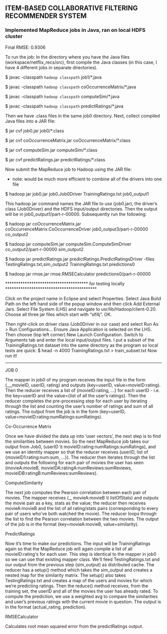 ## ITEM-BASED COLLABORATIVE FILTERING RECOMMENDER SYSTEM ## 
### Implemented MapReduce jobs in Java, ran on local HDFS cluster ###

Final RMSE: 0.9306


To run the job:
In the directory where you have the Java files (workspace/netflix_recs/src), first compile the Java classes (in this case, I have 4 different jobs in separate directories).

$ javac -classpath `hadoop classpath` job1/*.java

$ javac -classpath `hadoop classpath` coOccurrenceMatrix/*.java

$ javac -classpath `hadoop classpath` computeSim/*.java

$ javac -classpath `hadoop classpath` predictRatings/*.java



Then we have .class files in the same job0 directory. Next, collect compiled Java files into a JAR file:

$ jar cvf job0.jar job0/*.class

$ jar cvf coOccurrenceMatrix.jar coOccurrenceMatrix/*.class

$ jar cvf computeSim.jar computeSim/*.class

$ jar cvf predictRatings.jar predictRatings/*.class

Now submit the MapReduce job to Hadoop using the JAR file: 

* note: would be much more efficient to combine all of the drivers into one file

$ hadoop jar job0.jar job0.Job0Driver TrainingRatings.txt job0_output1 

This hadoop jar command names the JAR file to use (job0.jar), the driver’s class (Job0Driver) and the HDFS input/output directories. Then the output will be in job0_output1/part-r-00000. Subsequently run the following:

$ hadoop jar coOccurrenceMatrix.jar coOccurrenceMatrix.CoOccurrenceDriver job0_output3/part-r-00000 co_output2

$ hadoop jar computeSim.jar computeSim.ComputeSimDriver co_output2/part-r-00000 sim_output2

$ hadoop jar predictRatings.jar predictRatings.PredictRatingsDriver -files TestingRatings.txt,sim_output2 TrainingRatings.txt predictions0

$ hadoop jar rmse.jar rmse.RMSECalculator predictions0/part-r-00000

************************************** for testing locally ******************************************

Click on the project name in Eclipse and select Properties. Select Java Build Path on the left hand side of the popup window and then click Add External Jars.  Select File System (LHS) and navigate to usr/lib/Hadoop/client-0.20.  Choose all three jar files which start with “slf4j”.  OK. 

Then right-click on driver class (Job0Driver in our case) and select Run As > Run Configurations… Ensure Java Application is selected on the LHS.  Then choose (top left corner) New Launch Configuration.  Switch to Arguments tab and enter the local input/output files.  I put a subset of the TrainingRatings.txt dataset into the same directory as the program so local tests are quick:
$ head -n 4000 TrainingRatings.txt > train_subset.txt
 Now run it!

***************************************************************************************************

JOB 0

The mapper in job0 of my program receives the input file in the form (__,movieID, userID, rating) and outputs (key=userID, value=movieID:rating).  Then the reducer receives a list of {movieID:rating, …} for each userID - i.e. the key=userID and the value={list of all the user’s ratings}.  Then the reducer completes the pre-processing step for each user by iterating through the list and counting the user’s number of ratings and sum of all ratings. The output from the job is in the form (key=userID, value=movieID:rating:numRatings:sumRatings).

Co-Occurrence Matrix

Once we have divided the data up into ‘user vectors’, the next step is to find the similarities between movies.  So the next MapReduce job takes our output from Job0, (userID \t movieID:rating:numRatings:sumRatings), and we use an identity mapper so that the reducer receives (userID, list of {movieID1:rating:num:sum, …}).  The reducer then iterates through the list and outputs the following for each pair of movies the user has seen (movieA:movieB, movieIDA:ratingA:numReviews:sumReviews, movieIDB:ratingB:numReviews:sumReviews).  

ComputeSimilarity

The next job computes the Pearson correlation between each pair of movies.  The mapper receives (_, movieA:movieB \t listOfStats) and outputs the movie pair as a key, stats as the value; the reducer then receives movieA:movieB and the list of all rating/stats pairs (corresponding to every pair of users who’ve both watched the movie).  The reducer loops through the list to find the Pearson correlation between the two movies.  The output of the job is in the format (key=movieA:movieB, value=similarity).

PredictRatings

Now it’s time to make our predictions. The input will be TrainingRatings again so that the MapReduce job will again compile a list of all movieID:rating's for each user. This step is identical to the mapper in job0 so we can use that existing mapper class. We'll feed TestingRatings.txt and our output from the previous step (sim_output) as distributed cache. The reducer has a setup() method which takes the sim_output and creates a nested map for the similarity matrix. The setup() also takes TestingRatings.txt and creates a map of the users and movies for which we’re predicting ratings.  Then the reduce() method receives, from the training set, the userID and all of the movies the user has already rated. To compute the prediction, we use a weighted avg to compare the similarities and user’s previous ratings with the current movie in question. The output is in the format (actual_rating, prediction).

RMSECalculator

Calculates root mean squared error from the predictRatings output. 


